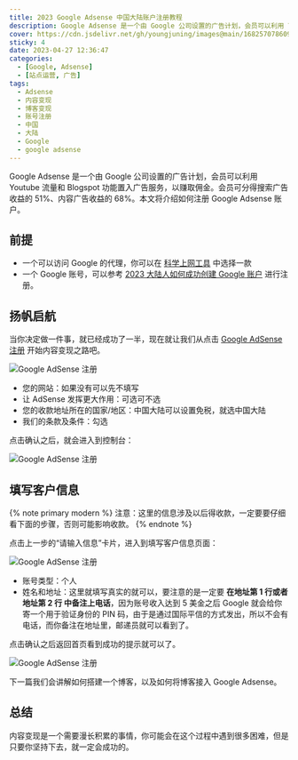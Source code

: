 ```yaml
---
title: 2023 Google Adsense 中国大陆账户注册教程
description: Google Adsense 是一个由 Google 公司设置的广告计划，会员可以利用 Youtube 流量和 Blogspot 功能置入广告服务，以赚取佣金。会员可分得搜索广告收益的51%、内容广告收益的68%。本文将介绍如何注册 Google Adsense 账户。
cover: https://cdn.jsdelivr.net/gh/youngjuning/images@main/1682570786092.png
sticky: 4
date: 2023-04-27 12:36:47
categories:
  - [Google, Adsense]
  - [站点运营, 广告]
tags:
  - Adsense
  - 内容变现
  - 博客变现
  - 账号注册
  - 中国
  - 大陆
  - Google
  - google adsense
---
```


Google Adsense 是一个由 Google 公司设置的广告计划，会员可以利用 Youtube 流量和 Blogspot 功能置入广告服务，以赚取佣金。会员可分得搜索广告收益的 51%、内容广告收益的 68%。本文将介绍如何注册 Google Adsense 账户。

## 前提

- 一个可以访问 Google 的代理，你可以在 [科学上网工具](https://youngjuning.js.org/vpn/) 中选择一款
- 一个 Google 账号，可以参考 [2023 大陆人如何成功创建 Google 账户](https://youngjuning.js.org/382c92b68823/) 进行注册。

## 扬帆启航

当你决定做一件事，就已经成功了一半，现在就让我们从点击 [Google AdSense 注册](https://adsense.google.com/adsense/signup/create?referer=https://adsense.google.com/start/&sac=true&pli=1&authuser=0) 开始内容变现之路吧。

![Google AdSense 注册](https://cdn.jsdelivr.net/gh/youngjuning/images@main/1682570658242.png)

- 您的网站：如果没有可以先不填写
- 让 AdSense 发挥更大作用：可选可不选
- 您的收款地址所在的国家/地区：中国大陆可以设置免税，就选中国大陆
- 我们的条款及条件：勾选

点击确认之后，就会进入到控制台：

![Google AdSense 注册](https://cdn.jsdelivr.net/gh/youngjuning/images@main/1682571240158.png)

## 填写客户信息

{% note primary modern %}
注意：这里的信息涉及以后得收款，一定要要仔细看下面的步骤，否则可能影响收款。
{% endnote %}

点击上一步的“请输入信息”卡片，进入到填写客户信息页面：

![Google AdSense 注册](https://cdn.jsdelivr.net/gh/youngjuning/images@main/1682571783990.png)

- 账号类型：个人
- 姓名和地址：这里就填写真实的就可以，要注意的是一定要 **在地址第 1 行或者地址第 2 行 中备注上电话**，因为账号收入达到 5 美金之后 Google 就会给你寄一个用于验证身份的 PIN 码，由于是通过国际平信的方式发出，所以不会有电话，而你备注在地址里，邮递员就可以看到了。

点击确认之后返回首页看到成功的提示就可以了。

![Google AdSense 注册](https://cdn.jsdelivr.net/gh/youngjuning/images@main/1682572039101.png)

下一篇我们会讲解如何搭建一个博客，以及如何将博客接入 Google Adsense。

## 总结

内容变现是一个需要漫长积累的事情，你可能会在这个过程中遇到很多困难，但是只要你坚持下去，就一定会成功的。
